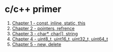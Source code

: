 c/c++ primer
=======

1. [Chapter 1 - const, inline, static, this](01.md)
2. [Chapter 2 - pointers, refrence](02.md)
3. [Chapter 3 - char*, char[], string](03.md)
4. [Chapter 4 - uint8_t, uint16_t, uint32_t, uint64_t](04.md)
5. [Chapter 5 - new, delete](05.md)
